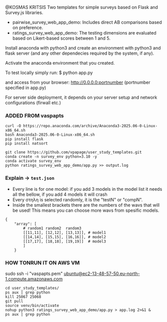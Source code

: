 @KOSMAS KRITSIS
Two templates for simple surveys based on Flask and Survey.js libraries.

- pairwise_survey_web_app_demo: Includes direct AB comparisons based on preference.
- ratings_survey_web_app_demo: The testing dimensions are evaluated based on Likert-based scores between 1 and 5.

Install anaconda with python3 and create an environment with python3 and flask server (and any other dependecies required by the system, if any).

Activate the anaconda environment that you created.

To test locally simply run:
$ python app.py

and access from your browser: http://0.0.0.0:portnumber (portnumber specified in app.py)

For server side deployment, it depends on your server setup and network configurations (firwall etc.)


### ADDED FROM vaspapts
```
curl -O https://repo.anaconda.com/archive/Anaconda3-2025.06-0-Linux-x86_64.sh
bash Anaconda3-2025.06-0-Linux-x86_64.sh
pip install flask
pip install natsort

git clone https://github.com/vpapage/user_study_templates.git
conda create -n survey_env python=3.10 -y
conda activate survey_env
python ratings_survey_web_app_demo/app.py >> output.log
```


### Explain -> `test.json`

* Every line is for one model:
if you add 3 models in the model list it needs all the bellow, if you add 4 models it will crash
* Every στηλη is selected randomly, it is the "testN" or "compN".
* Inside the smallest brackets there are the numbers of the wavs that will be used! This means you can choose more wavs from spesific models.
```
{
    "array": [
        # random1 random2  random3
        [[11,11], [12,12], [13,13]], # model1
        [[14,14], [15,15], [16,16]], # model2
        [[17,17], [18,18], [19,19]]  # model3
        ]
    }
```

### HOW TONRUN IT ON AWS VM

sudo ssh -i "vaspapts.pem" ubuntu@ec2-13-48-57-50.eu-north-1.compute.amazonaws.com

```
cd user_study_templates/
ps aux | grep python
kill 25067 25068
git pull
source venv/bin/activate
nohup python3 ratings_survey_web_app_demo/app.py > app.log 2>&1 &
ps aux | grep python
```
